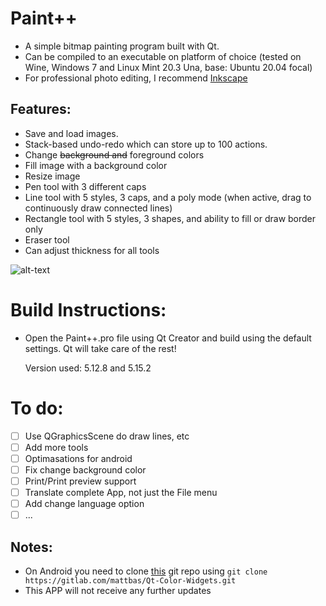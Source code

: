 # Paint++

- A simple bitmap painting program built with Qt. 
- Can be compiled to an executable on platform of choice (tested on Wine, Windows 7 and Linux Mint 20.3 Una, base: Ubuntu 20.04 focal)
- For professional photo editing, I recommend [Inkscape](https://inkscape.org)

## Features: 

- Save and load images. 
- Stack-based undo-redo which can store up to 100 actions.
- Change ~~background and~~ foreground colors
- Fill image with a background color
- Resize image
- Pen tool with 3 different caps
- Line tool with 5 styles, 3 caps, and a poly mode (when active, drag to continuously draw connected lines)
- Rectangle tool with 5 styles, 3 shapes, and ability to fill or draw border only
- Eraser tool
- Can adjust thickness for all tools

![alt-text](https://i.imgur.com/IzC44vr.png "Paint")

# Build Instructions:

- Open the Paint++.pro file using Qt Creator and build using the default settings. Qt will take care of the rest!

    Version used: 5.12.8 and 5.15.2

# To do:
- [ ] Use QGraphicsScene do draw lines, etc
- [ ] Add more tools
- [ ] Optimasations for android
- [ ] Fix change background color
- [ ] Print/Print preview support
- [ ] Translate complete App, not just the File menu
- [ ] Add change language option
- [ ] ...

## Notes:
- On Android you need to clone [this](https://gitlab.com/mattbas/Qt-Color-Widgets) git repo using
  ``git clone https://gitlab.com/mattbas/Qt-Color-Widgets.git``
- This APP will not receive any further updates
